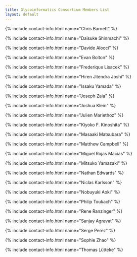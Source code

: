 ```yaml
---
title: Glycoinformatics Consortium Members List
layout: default
---
```


{% include contact-info.html name="Chris Barnett" %}

{% include contact-info.html name="Daisuke Shinmachi" %}

{% include contact-info.html name="Davide Alocci" %}

{% include contact-info.html name="Evan Bolton" %}

{% include contact-info.html name="Frederique Lisacek" %}

{% include contact-info.html name="Hiren Jitendra Joshi" %}

{% include contact-info.html name="Issaku Yamada" %}

{% include contact-info.html name="Joseph Zaia" %}

{% include contact-info.html name="Joshua Klein" %}

{% include contact-info.html name="Julien Mariethoz" %}

{% include contact-info.html name="Kiyoko F. Kinoshita" %}

{% include contact-info.html name="Masaaki Matsubara" %}

{% include contact-info.html name="Matthew Campbell" %}

{% include contact-info.html name="Miguel Rojas Macias" %}

{% include contact-info.html name="Mitsuko Yamazaki" %}

{% include contact-info.html name="Nathan Edwards" %}

{% include contact-info.html name="Niclas Karlsson" %}

{% include contact-info.html name="Nobuyuki Aoki" %}

{% include contact-info.html name="Philip Toukach" %}

{% include contact-info.html name="Rene Ranzinger" %}

{% include contact-info.html name="Sanjay Agravat" %}

{% include contact-info.html name="Serge Perez" %}

{% include contact-info.html name="Sophie Zhao" %}

{% include contact-info.html name="Thomas L&uuml;tteke" %}
